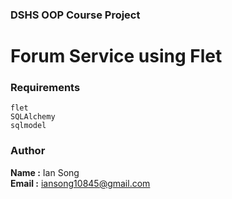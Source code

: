 ### DSHS OOP Course Project

# Forum Service using Flet

### Requirements
```
flet
SQLAlchemy
sqlmodel
```

### Author
<b>Name :</b> Ian Song<br>
<b>Email :</b> iansong10845@gmail.com<br>
